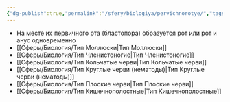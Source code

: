 ```yaml
---
{"dg-publish":true,"permalink":"/sfery/biologiya/pervichnorotye/","tags":["Общаябиология"]}
---
```


- На месте их первичного рта (бластопора) образуется рот или рот и анус одновременно
- [[Сферы/Биология/Тип Моллюски\|Тип Моллюски]]
- [[Сферы/Биология/Тип Членистоногие\|Тип Членистоногие]]
- [[Сферы/Биология/Тип Кольчатые черви\|Тип Кольчатые черви]]
- [[Сферы/Биология/Тип Круглые черви (нематоды)\|Тип Круглые черви (нематоды)]]
- [[Сферы/Биология/Тип Плоские черви\|Тип Плоские черви]]
- [[Сферы/Биология/Тип Кишечнополостные\|Тип Кишечнополостные]]